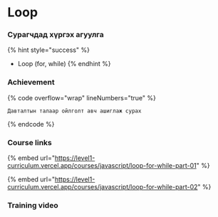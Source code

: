 # Loop

### Сурагчдад хүргэх агуулга

{% hint style="success" %}
* Loop (for, while)
{% endhint %}

### Achievement

{% code overflow="wrap" lineNumbers="true" %}
```
Давталтын талаар ойлголт авч ашиглаж сурах
```
{% endcode %}

### Course links

{% embed url="https://level1-curriculum.vercel.app/courses/javascript/loop-for-while-part-01" %}

{% embed url="https://level1-curriculum.vercel.app/courses/javascript/loop-for-while-part-02" %}

### Training video
